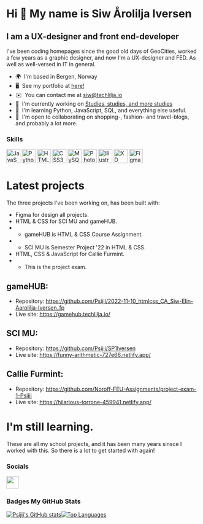 Hi :vulcan_salute: My name is Siw Årolilja Iversen
============================================================================================================================================

I am a UX-designer and front end-developer
------------------------------------------

I've been coding homepages since the good old days of GeoCities, worked a few years as a graphic designer, and now I'm a UX-designer and FED. As well as well-versed in IT in general.

*   🌍  I'm based in Bergen, Norway
*   🖥️  See my portfolio at [here!](https://techlilja.io/)
*   ✉️  You can contact me at [siw@techlilja.io](mailto:siw@techlilja.io)
*   🚀  I'm currently working on [Studies, studies, and more studies](http://uib.no)
*   🧠  I'm learning Python, JavaScript, SQL, and everything else useful.
*   🤝  I'm open to collaborating on shopping-, fashion- and travel-blogs, and probably a lot more.

### Skills 
<p align="left">
<a href="https://developer.mozilla.org/en-US/docs/Web/JavaScript" target="_blank" rel="noreferrer"><img src="https://raw.githubusercontent.com/danielcranney/readme-generator/main/public/icons/skills/javascript-colored.svg" width="36" height="36" alt="JavaScript" /></a>
<a href="https://www.python.org/" target="_blank" rel="noreferrer"><img src="https://raw.githubusercontent.com/danielcranney/readme-generator/main/public/icons/skills/python-colored.svg" width="36" height="36" alt="Python" /></a>
<a href="https://developer.mozilla.org/en-US/docs/Glossary/HTML5" target="_blank" rel="noreferrer"><img src="https://raw.githubusercontent.com/danielcranney/readme-generator/main/public/icons/skills/html5-colored.svg" width="36" height="36" alt="HTML5" /></a>
<a href="https://www.w3.org/TR/CSS/#css" target="_blank" rel="noreferrer"><img src="https://raw.githubusercontent.com/danielcranney/readme-generator/main/public/icons/skills/css3-colored.svg" width="36" height="36" alt="CSS3" /></a>
<a href="https://www.mysql.com/" target="_blank" rel="noreferrer"><img src="https://raw.githubusercontent.com/danielcranney/readme-generator/main/public/icons/skills/mysql-colored.svg" width="36" height="36" alt="MySQL" /></a>
<a href="https://www.adobe.com/uk/products/photoshop.html" target="_blank" rel="noreferrer"><img src="https://raw.githubusercontent.com/danielcranney/readme-generator/main/public/icons/skills/photoshop-colored.svg" width="36" height="36" alt="Photoshop" /></a>
<a href="adobe.com/uk/products/illustrator.html" target="_blank" rel="noreferrer"><img src="https://raw.githubusercontent.com/danielcranney/readme-generator/main/public/icons/skills/illustrator-colored.svg" width="36" height="36" alt="Illustrator" /></a>
<a href="https://www.adobe.com/uk/products/xd.html" target="_blank" rel="noreferrer"><img src="https://raw.githubusercontent.com/danielcranney/readme-generator/main/public/icons/skills/xd-colored.svg" width="36" height="36" alt="XD" /></a>
<a href="https://www.figma.com/" target="_blank" rel="noreferrer"><img src="https://raw.githubusercontent.com/danielcranney/readme-generator/main/public/icons/skills/figma-colored.svg" width="36" height="36" alt="Figma" /></a>
</p>

# Latest projects

The three projects I've been working on, has been built with:
* Figma for design all projects.
* HTML & CSS for SCI MU and gameHUB.
* * gameHUB is HTML & CSS Course Assignment.
* * SCI MU is Semester Project '22 in HTML & CSS.
* HTML, CSS & JavaScript for Callie Furmint.
* * This is the project exam.

## gameHUB:
* Repository: https://github.com/Psijii/2022-11-10_htmlcss_CA_Siw-Elin-Aarolilja-Iversen_fp
* Live site: https://gamehub.techlilja.io/

## SCI MU:
* Repository: https://github.com/Psijii/SP1Iversen
* Live site: https://funny-arithmetic-727e66.netlify.app/

## Callie Furmint:
* Repository: https://github.com/Noroff-FEU-Assignments/project-exam-1-Psijii
* Live site: https://hilarious-torrone-459941.netlify.app/

# I'm still learning.
These are all my school projects, and it has been many years sinsce I worked with this. So there is a lot to get started with again!
                    
 ### Socials
<p align="left">
<a href="https://www.github.com/Psijii" target="_blank" rel="noreferrer"><img src="https://raw.githubusercontent.com/danielcranney/readme-generator/main/public/icons/socials/github.svg" width="32" height="32" /></a></p>

### Badges <b>My GitHub Stats</b>
<a href="http://www.github.com/Psijii"><img src="https://github-readme-stats.vercel.app/api?username=Psijii&show_icons=true&hide=&count_private=true&title_color=0891b2&text_color=ffffff&icon_color=0891b2&bg_color=1c1917&hide_border=true&show_icons=true" alt="Psijii's GitHub stats" /></a><a href="https://github.com/Psijii" align="left"><img src="https://github-readme-stats.vercel.app/api/top-langs/?username=Psijii&langs_count=10&title_color=0891b2&text_color=ffffff&icon_color=0891b2&bg_color=1c1917&hide_border=true&locale=en&custom_title=Top%20%Languages" alt="Top Languages" /></a>

